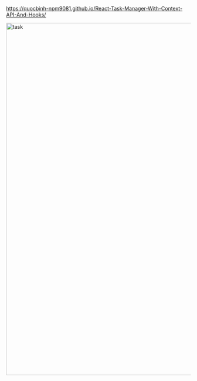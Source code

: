 https://quocbinh-npm9081.github.io/React-Task-Manager-With-Context-API-And-Hooks/


<img width="960" alt="task" src="https://user-images.githubusercontent.com/68917523/148524084-9d8ee90d-06f2-43a3-b404-50e7bef3458a.png">
